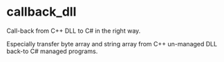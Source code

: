 # callback_dll
Call-back from C++ DLL to C# in the right way.

Especially transfer byte array and string array from C++ un-managed DLL back-to C# managed programs.
